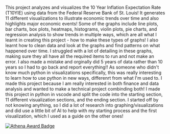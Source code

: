 This project analyzes and visualizes the 10 Year Inflation Expectation Rate (T10YIE) using data from the Federal Reserve Bank of St. Louis! It generates 11 different visualizations to illustrate economic trends over time and also highlights major economic events! Some of the graphs include line plots, bar charts, box plots, heatmaps, histograms, violin plots, pie charts, and regression analysis to show trends in multiple ways, which are all what I learnt in creating this project - how to make these types of graphs! I also learnt how to clean data and look at the graphs and find patterns on what happened over time. I struggled with a lot of detailing in these graphs, making sure they all have all the required items to run and not make an error. I also made a mistake and orginally did 5 years of data rather than 10 years so I had to go back and report everything!! As someone who didn't know much python in visualizations specifically, this was really interesting to learn how to use python in new ways, differenrt from what I'm used to. I made this project because I am really interested in both finance and data analysis and wanted to make a technical project combinding both! I made this project in python in vscode and split the code into the starting section, 11 different visualization sections, and the ending section. I started off by not knowing anything, so I did a lot of research into graphing/visualizations and did use a little bit of AI to help with my starting process and the first visualization, which I used as a guide on the other ones!


[![Athena Award Badge](https://img.shields.io/endpoint?url=https%3A%2F%2Faward.athena.hackclub.com%2Fapi%2Fbadge)](https://award.athena.hackclub.com?utm_source=readme)
